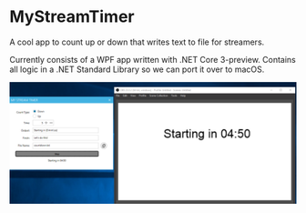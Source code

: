 # MyStreamTimer
A cool app to count up or down that writes text to file for streamers.


Currently consists of a WPF app written with .NET Core 3-preview. Contains all logic in a .NET Standard Library so we can port it over to macOS.

![](Art/demo.png)

